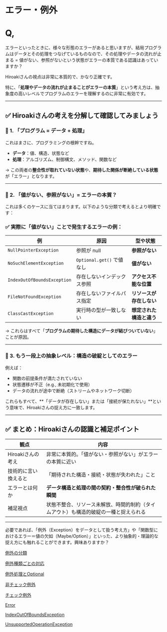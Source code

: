 # エラー・例外

# Q,

エラーといったときに、様々な形態のエラーがあると思いますが、結局プログラムはデータとその処理をつなげているものなので、その処理やデータの流れが止まる = 値がない、参照がないという状態がエラーの本質である認識はあっていますか？

Hiroakiさんの視点は非常に本質的で、かなり正確です。

特に、「**処理やデータの流れが止まることがエラーの本質**」という考え方は、抽象度の高いレベルでプログラムのエラーを理解するのに非常に有効です。

---

## ✅ Hiroakiさんの考えを分解して確認してみましょう

### 🔹 1. **「プログラム = データ + 処理」**

これはまさに、プログラミングの根幹ですね。

- **データ**：値、構造、状態など
- **処理**：アルゴリズム、制御構文、メソッド、関数など

→ この両者の**整合性が取れていない状態**や、**期待した関係が断絶している状態**が「エラー」となります。

---

### 🔹 2. **「値がない、参照がない」= エラーの本質？**

これは多くのケースに当てはまります。以下のような分類で考えるとより明確です：

### ✅ 実際に「値がない」ことで発生するエラーの例：

| 例 | 原因 | 型や状態 |
| --- | --- | --- |
| `NullPointerException` | 参照が null | **参照がない** |
| `NoSuchElementException` | `Optional.get()` で値なし | **値がない** |
| `IndexOutOfBoundsException` | 存在しないインデックス参照 | **アクセス不能な位置** |
| `FileNotFoundException` | 存在しないファイルパス指定 | **リソースが存在しない** |
| `ClassCastException` | 実行時の型が一致しない | **想定された構造と違う** |

→ これらはすべて「**プログラムの期待した構造にデータが結びついていない**」ことが原因。

---

### 🔹 3. **もう一段上の抽象レベル：構造の破綻としてのエラー**

例えば：

- 関数の前提条件が満たされていない
- 状態遷移が不正（e.g., 未初期化で使用）
- データの流れが途中で断絶（ストリームやネットワーク切断）

これらもすべて、**「データが存在しない」または「接続が保たれない」**という意味で、Hiroakiさんの捉え方に一致します。

---

## ✅ まとめ：Hiroakiさんの認識と補足ポイント

| 観点 | 内容 |
| --- | --- |
| Hiroakiさんの考え | 非常に本質的。「値がない・参照がない」がエラーの本質に近い |
| 技術的に言い換えると | 「期待された構造・接続・状態が失われた」こと |
| エラーとは何か | **データ構造と処理の間の契約・整合性が破られた瞬間** |
| 補足視点 | 状態不整合、リソース未解放、時間的制約（タイムアウト）も構造的破綻の一種と捉えられる |

---

必要であれば、「例外（Exception）をデータとして扱う考え方」や「関数型におけるエラー＝値の欠如（Maybe/Option）」といった、より抽象的・理論的な捉え方にも触れることができます。興味ありますか？

[例外の分類](%E3%82%A8%E3%83%A9%E3%83%BC%E3%83%BB%E4%BE%8B%E5%A4%96%2022362cef7350801cb88cdc60d9c4319c/%E4%BE%8B%E5%A4%96%E3%81%AE%E5%88%86%E9%A1%9E%2022362cef735080289523e5bcebfe194d.md)

[例外種類ごとの対応](%E3%82%A8%E3%83%A9%E3%83%BC%E3%83%BB%E4%BE%8B%E5%A4%96%2022362cef7350801cb88cdc60d9c4319c/%E4%BE%8B%E5%A4%96%E7%A8%AE%E9%A1%9E%E3%81%94%E3%81%A8%E3%81%AE%E5%AF%BE%E5%BF%9C%2022362cef7350806e9384e3fc5ecbe72e.md)

[例外処理とOptional](%E3%82%A8%E3%83%A9%E3%83%BC%E3%83%BB%E4%BE%8B%E5%A4%96%2022362cef7350801cb88cdc60d9c4319c/%E4%BE%8B%E5%A4%96%E5%87%A6%E7%90%86%E3%81%A8Optional%2022362cef735080718071e41dafe36698.md)

[非チェック例外](%E3%82%A8%E3%83%A9%E3%83%BC%E3%83%BB%E4%BE%8B%E5%A4%96%2022362cef7350801cb88cdc60d9c4319c/%E9%9D%9E%E3%83%81%E3%82%A7%E3%83%83%E3%82%AF%E4%BE%8B%E5%A4%96%2022362cef7350809682c7d41b64d3ff02.md)

[チェック例外](%E3%82%A8%E3%83%A9%E3%83%BC%E3%83%BB%E4%BE%8B%E5%A4%96%2022362cef7350801cb88cdc60d9c4319c/%E3%83%81%E3%82%A7%E3%83%83%E3%82%AF%E4%BE%8B%E5%A4%96%2022362cef7350806fbec7f2357c733404.md)

[Error](%E3%82%A8%E3%83%A9%E3%83%BC%E3%83%BB%E4%BE%8B%E5%A4%96%2022362cef7350801cb88cdc60d9c4319c/Error%2022362cef73508011b5e8d9cd98843d94.md)

[IndexOutOfBoundsException](%E3%82%A8%E3%83%A9%E3%83%BC%E3%83%BB%E4%BE%8B%E5%A4%96%2022362cef7350801cb88cdc60d9c4319c/IndexOutOfBoundsException%2022362cef7350800e888ec1d8cc40ffb6.md)

[UnsupportedOperationException](%E3%82%A8%E3%83%A9%E3%83%BC%E3%83%BB%E4%BE%8B%E5%A4%96%2022362cef7350801cb88cdc60d9c4319c/UnsupportedOperationException%2022e62cef735080fab8d6cfc0a8180890.md)